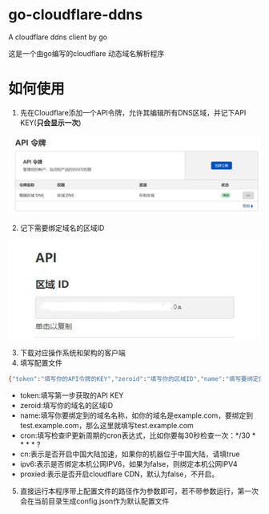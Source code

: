 # go-cloudflare-ddns
A cloudflare ddns client by go  

这是一个由go编写的cloudflare 动态域名解析程序  

# 如何使用
1. 先在Cloudflare添加一个API令牌，允许其编辑所有DNS区域，并记下API KEY(**只会显示一次**)  

![API](img/1.JPG)  

2. 记下需要绑定域名的区域ID 

![ID](img/2.JPG)  

3. 下载对应操作系统和架构的客户端
4. 填写配置文件  
```bash
{"token":"填写你的API令牌的KEY","zeroid":"填写你的区域ID","name":"填写要绑定的域名名称","cron":"更新周期的Cron表达式","cn":true,"ipv6":false,"proxied":false}
```  

- token:填写第一步获取的API KEY
- zeroid:填写你的域名的区域ID
- name:填写你要绑定到的域名名称，如你的域名是example.com，要绑定到test.example.com，那么这里就填写test.example.com
- cron:填写检查IP更新周期的cron表达式，比如你要每30秒检查一次：*/30 * * * * ?
- cn:表示是否开启中国大陆加速，如果你的机器位于中国大陆，请填true
- ipv6:表示是否绑定本机公网IPV6，如果为false，则绑定本机公网IPV4
- proxied:表示是否开启cloudflare CDN，默认为false，不开启。  

5. 直接运行本程序带上配置文件的路径作为参数即可，若不带参数运行，第一次会在当前目录生成config.json作为默认配置文件
